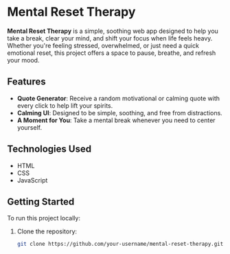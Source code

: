 # Mental Reset Therapy

**Mental Reset Therapy** is a simple, soothing web app designed to help you take a break, clear your mind, and shift your focus when life feels heavy. Whether you're feeling stressed, overwhelmed, or just need a quick emotional reset, this project offers a space to pause, breathe, and refresh your mood.

## Features
- **Quote Generator**: Receive a random motivational or calming quote with every click to help lift your spirits.
- **Calming UI**: Designed to be simple, soothing, and free from distractions.
- **A Moment for You**: Take a mental break whenever you need to center yourself.

## Technologies Used
- HTML
- CSS
- JavaScript

## Getting Started
To run this project locally:

1. Clone the repository:
   ```bash
   git clone https://github.com/your-username/mental-reset-therapy.git
